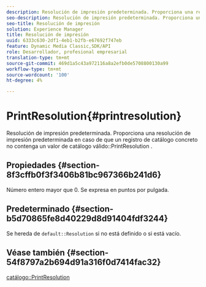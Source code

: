 ```yaml
---
description: Resolución de impresión predeterminada. Proporciona una resolución de impresión predeterminada en caso de que un registro de catálogo concreto no contenga un valor de PrintResolution de catálogo válido.
seo-description: Resolución de impresión predeterminada. Proporciona una resolución de impresión predeterminada en caso de que un registro de catálogo concreto no contenga un valor de PrintResolution de catálogo válido.
seo-title: Resolución de impresión
solution: Experience Manager
title: Resolución de impresión
uuid: 6333c630-2df1-4eb1-b2fb-e67692f747eb
feature: Dynamic Media Classic,SDK/API
role: Desarrollador, profesional empresarial
translation-type: tm+mt
source-git-commit: 469d1a5c43a972116a8a2efb0de5708800130a99
workflow-type: tm+mt
source-wordcount: '100'
ht-degree: 4%

---
```



# PrintResolution{#printresolution}

Resolución de impresión predeterminada. Proporciona una resolución de impresión predeterminada en caso de que un registro de catálogo concreto no contenga un valor de catálogo válido::PrintResolution .

## Propiedades {#section-8f3cffb0f3f3406b81bc967366b241d6}

Número entero mayor que 0. Se expresa en puntos por pulgada.

## Predeterminado {#section-b5d70865fe8d40229d8d91404fdf3244}

Se hereda de `default::Resolution` si no está definido o si está vacío.

## Véase también {#section-54f8797a2b694d91a316f0d7414fac32}

[catálogo::PrintResolution](../../../../../is-api/image-catalog/image-serving-api-ref/c-image-catalog-reference/c-image-svg-data-reference/c-image-data-reference/r-printresolution-cat.md#reference-4ebb2e136995470b84b7c5e10cb8e5f5)
